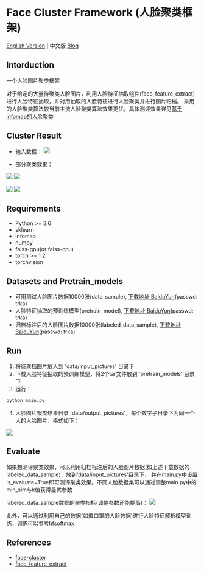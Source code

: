 # Face Cluster Framework (人脸聚类框架)
[English Version](https://github.com/xiaoxiong74/face-cluster-framework/blob/master/README.md) | 中文版 [Blog](https://blog.csdn.net/qq_42189083/article/details/110449238)


## Intorduction

一个人脸图片聚类框架

对于给定的大量待聚类人脸图片，利用人脸特征抽取组件(face_feature_extract)进行人脸特征抽取，并对用抽取的人脸特征进行人脸聚类并进行图片归档。
采用的人脸聚类算法较当前主流人脸聚类算法效果更优，具体测评效果详见[基于infomap的人脸聚类](https://blog.csdn.net/qq_42189083/article/details/110002878)

## Cluster Result

* 输入数据：
![](data/tmp/input.png)

* 部分聚类效果：

![](data/tmp/result_0.png)
![](data/tmp/result_1.png)

![](data/tmp/result_2.png)
![](data/tmp/result_3.png)


## Requirements
* Python >= 3.6
* sklearn
* infomap
* numpy
* faiss-gpu(or faiss-cpu)
* torch >= 1.2
* torchvision

## Datasets and Pretrain_models
* 可用测试人脸图片数据10000张(data_sample), [下载地址 BaiduYun](https://pan.baidu.com/s/19Ho011j_ZpIT93aS1gSdrg)(passwd: trka)
* 人脸特征抽取的预训练模型(pretrain_model), [下载地址 BaiduYun](https://pan.baidu.com/s/19Ho011j_ZpIT93aS1gSdrg)(passwd: trka)
* 归档标注后的人脸图片数据10000张(labeled_data_sample), [下载地址 BaiduYun](https://pan.baidu.com/s/19Ho011j_ZpIT93aS1gSdrg)(passwd: trka)


## Run
1. 将待聚档图片放入到 'data/input_pictures' 目录下
2. 下载人脸特征抽取的预训练模型，将2个tar文件放到 'pretrain_models' 目录下
3. 运行：
```bash
python main.py
```
4. 人脸图片聚类结果目录 'data/output_pictures'，每个数字子目录下为同一个人的人脸图片，格式如下：

![](data/tmp/output_all.png)


## Evaluate

如果想测评聚类效果，可以利用归档标注后的人脸图片数据(如上述下载数据的labeled_data_sample)，放到'data/input_pictures'目录下，
并在main.py中设置is_evaluate=True即可测评聚类效果。不同人脸数据集可以通过调整main.py中的min_sim与k值获得最优参数

labeled_data_sample数据的聚类指标(调整参数还能提高)：
![](data/tmp/evaluation.png)

此外，可以通过利用自己的数据(如戴口罩的人脸数据)进行人脸特征解析模型训练，训练可以参考[hfsoftmax](https://github.com/yl-1993/hfsoftmax)

## References

* [face-cluster](https://github.com/xiaoxiong74/face-cluster-by-infomap)
* [face_feature_extract](https://github.com/yl-1993/hfsoftmax)